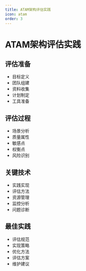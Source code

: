```yaml
---
title: ATAM架构评估实践
icon: atam
order: 3
---
```


# ATAM架构评估实践

## 评估准备
- 目标定义
- 团队组建
- 资料收集
- 计划制定
- 工具准备

## 评估过程
- 场景分析
- 质量属性
- 敏感点
- 权衡点
- 风险识别

## 关键技术
- 实践实现
- 评估方法
- 资源管理
- 监控分析
- 问题诊断

## 最佳实践
- 评估规范
- 实现策略
- 优化方法
- 评估方案
- 维护建议
